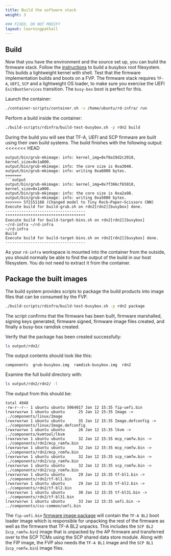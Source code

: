 ```yaml
---
title: Build the software stack
weight: 3

### FIXED, DO NOT MODIFY
layout: learningpathall
---
```


## Build
Now that you have the environment and the source set up, you can build the firmware stack. Follow the [instructions](https://neoverse-reference-design.docs.arm.com/en/latest/features/boot/busybox_boot.html#busybox-boot-label) to build a busybox root filesystem. This builds a lightweight kernel with shell.
Test that the firmware implementation builds and boots on a FVP. The firmware stack requires `TF-A`, `UEFI`, `SCP` and a lightweight OS loader, to make sure you exercise the UEFI `ExitBootServices` transition. The `busy-box` boot is perfect for this.

Launch the container:
```bash 
./container-scripts/container.sh -v /home/ubuntu/rd-infra/ run
```

Perform a build inside the container:
```bash 
./build-scripts/rdinfra/build-test-busybox.sh -p rdn2 build
```

 During the build you will see that TF-A, UEFI and SCP firmware are built using their own build systems. The build finishes with the following output:
<<<<<<< HEAD

```output
output/bin/grub-mkimage: info: kernel_img=0xf0a19d2c2010, kernel_size=0x1a000.
output/bin/grub-mkimage: info: the core size is 0xa3040.
output/bin/grub-mkimage: info: writing 0xa6000 bytes.
=======
```output
output/bin/grub-mkimage: info: kernel_img=0x7f366cf65010, kernel_size=0x1a000.
output/bin/grub-mkimage: info: the core size is 0xa2a98.
output/bin/grub-mkimage: info: writing 0xa5000 bytes.
>>>>>>> 5f2151168 (Changed model to Tiny Rock–Paper–Scissors CNN)
Execute build for build-grub.sh on rdn2[rdn2][busybox] done.
-----------------------------------
***********************************
Execute build for build-target-bins.sh on rdn2[rdn2][busybox]
~/rd-infra ~/rd-infra
~/rd-infra
Build
Execute build for build-target-bins.sh on rdn2[rdn2][busybox] done.
-----------------------------------
```

As your `rd-infra` workspace is mounted into the container from the outside, you should normally be able to find the output of the build in our host filesystem. You do not need to extract it from the container.

## Package the built images

The build system provides scripts to package the build products into image files that can be consumed by the FVP.
```bash 
./build-scripts/rdinfra/build-test-busybox.sh -p rdn2 package
```

The script confirms that the firmware has been built, firmware marshalled, signing keys generated, firmware signed, firmware image files created, and finally a busy-box ramdisk created.

Verify that the package has been created successfully:
```bash 
ls output/rdn2/
```

The output contents should look like this:
```output
components  grub-busybox.img  ramdisk-busybox.img  rdn2
```

Examine the full build directory with:
```bash 
ls output/rdn2/rdn2/ -l
```

The output from this should be:
```output
total 4948
-rw-r--r-- 1 ubuntu ubuntu 5064017 Jan 12 15:35 fip-uefi.bin
lrwxrwxrwx 1 ubuntu ubuntu      25 Jan 12 15:35 Image -> ../components/linux/Image
lrwxrwxrwx 1 ubuntu ubuntu      35 Jan 12 15:35 Image.defconfig -> ../components/linux/Image.defconfig
lrwxrwxrwx 1 ubuntu ubuntu      26 Jan 12 15:35 lkvm -> ../components/kvmtool/lkvm
lrwxrwxrwx 1 ubuntu ubuntu      32 Jan 12 15:35 mcp_ramfw.bin -> ../components/rdn2/mcp_ramfw.bin
lrwxrwxrwx 1 ubuntu ubuntu      32 Jan 12 15:35 mcp_romfw.bin -> ../components/rdn2/mcp_romfw.bin
lrwxrwxrwx 1 ubuntu ubuntu      32 Jan 12 15:35 scp_ramfw.bin -> ../components/rdn2/scp_ramfw.bin
lrwxrwxrwx 1 ubuntu ubuntu      32 Jan 12 15:35 scp_romfw.bin -> ../components/rdn2/scp_romfw.bin
lrwxrwxrwx 1 ubuntu ubuntu      29 Jan 12 15:35 tf-bl1.bin -> ../components/rdn2/tf-bl1.bin
lrwxrwxrwx 1 ubuntu ubuntu      29 Jan 12 15:35 tf-bl2.bin -> ../components/rdn2/tf-bl2.bin
lrwxrwxrwx 1 ubuntu ubuntu      30 Jan 12 15:35 tf-bl31.bin -> ../components/rdn2/tf-bl31.bin
lrwxrwxrwx 1 ubuntu ubuntu      33 Jan 12 15:35 uefi.bin -> ../components/css-common/uefi.bin
```

The `fip-uefi.bin` [firmware image package](https://trustedfirmware-a.readthedocs.io/en/v2.5/getting_started/tools-build.html) will contain the `TF-A BL2` boot loader image which is responsible for unpacking the rest of the firmware as well as the firmware that TF-A BL2 unpacks. This includes the `SCP BL2` (`scp_ramfw.bin`) image that is unpacked by the AP firmware and transferred over to the SCP TCMs using the SCP shared data store module. Along with the FIP image, the FVP also needs the `TF-A BL1` image and the `SCP BL1` (`scp_romfw.bin`) image files.

